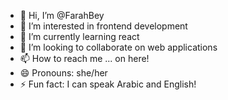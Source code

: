 - 👋 Hi, I’m @FarahBey
- 👀 I’m interested in frontend development
- 🌱 I’m currently learning react
- 💞️ I’m looking to collaborate on web applications
- 📫 How to reach me ... on here!
- 😄 Pronouns: she/her
- ⚡ Fun fact: I can speak Arabic and English!

<!---
FarahBey/FarahBey is a ✨ special ✨ repository because its `README.md` (this file) appears on your GitHub profile.
You can click the Preview link to take a look at your changes.
--->
